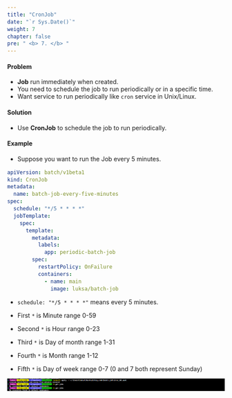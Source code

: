 ```yaml
---
title: "CronJob"
date: "`r Sys.Date()`"
weight: 7
chapter: false
pre: " <b> 7. </b> "
---
```


#### Problem

- **Job** run immediately when created.
- You need to schedule the job to run periodically or in a specific time.
- Want service to run periodically like `cron` service in Unix/Linux.

#### Solution

- Use **CronJob** to schedule the job to run periodically.

#### Example

- Suppose you want to run the Job every 5 minutes.

```yaml
apiVersion: batch/v1beta1
kind: CronJob
metadata:
  name: batch-job-every-five-minutes
spec:
  schedule: "*/5 * * * *"
  jobTemplate:
    spec:
      template:
        metadata:
          labels:
            app: periodic-batch-job
        spec:
          restartPolicy: OnFailure
          containers:
            - name: main
              image: luksa/batch-job
```

- `schedule: "*/5 * * * *"` means every 5 minutes.

- First `*` is Minute range 0-59
- Second `*` is Hour range 0-23
- Third `*` is Day of month range 1-31
- Fourth `*` is Month range 1-12
- Fifth `*` is Day of week range 0-7 (0 and 7 both represent Sunday)

![After create CronJob](images/_index.png)
